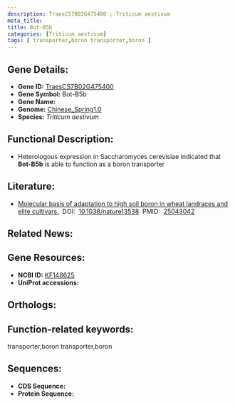 ```yaml
---
description: TraesCS7B02G475400 ; Triticum aestivum
meta_title:
title: Bot-B5b
categories: [Triticum aestivum]
tags: [ transporter,boron transporter,boron ]
---
```


## Gene Details:
- **Gene ID:**	[TraesCS7B02G475400]()
- **Gene Symbol:** Bot-B5b
- **Gene Name:** 
- **Genome:** [Chinese_Spring1.0]()
- **Species:** *Triticum aestivum*

## Functional Description:
   - Heterologous expression in Saccharomyces cerevisiae indicated that **Bot-B5b** is able to function as a boron transporter

## Literature:
   - [Molecular basis of adaptation to high soil boron in wheat landraces and elite cultivars.]( https://www.nature.com/articles/nature13538)&nbsp;&nbsp;DOI:&nbsp;&nbsp;[10.1038/nature13538](https://www.nature.com/articles/nature13538)&nbsp;&nbsp;PMID:&nbsp;&nbsp;[25043042](https://pubmed.ncbi.nlm.nih.gov/25043042/)

## Related News:

## Gene Resources:
- **NCBI ID:** [KF148625](https://www.ncbi.nlm.nih.gov/gene/?term=KF148625)
- **UniProt accessions:** [](https://www.uniprot.org/uniprotkb//entry)

## Orthologs:

## Function-related keywords:
transporter,boron transporter,boron

## Sequences:
- **CDS Sequence:**
- **Protein Sequence:**
